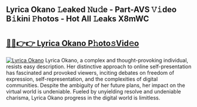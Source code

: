 ## Lyrica Okano 𝙻eaked 𝙽u𝚍e - Part-AVS 𝚅𝚒deo B𝚒kini 𝙿hotos - Hot All 𝙻eaks X8mWC

# <h2><a href="http://ld1h7hz.urlbe.top/?page=Lyrica+Okano">🔗🔗👉👉 Lyrica Okano P𝚑oto𝚜Vid𝚎o</a></h2>

[![Lyrica Okano](https://i.imgur.com/eBuTRDB.gif)](http://ld1h7hz.urlbe.top/?page=Lyrica+Okano)
Lyrica Okano, a complex and thought-provoking individual, resists easy description. Her distinctive approach to online self-presentation has fascinated and provoked viewers, inciting debates on freedom of expression, self-representation, and the complexities of digital communities. Despite the ambiguity of her future plans, her impact on the virtual world is undeniable. Fueled by unyielding resolve and undeniable charisma, Lyrica Okano progress in the digital world is limitless.
